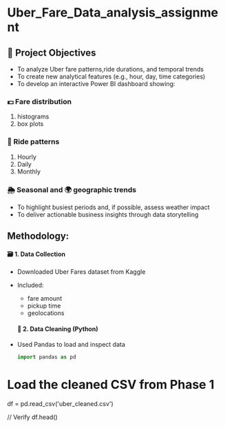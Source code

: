 # Uber_Fare_Data_analysis_assignment

## 🎯 Project Objectives
- To analyze Uber fare patterns,ride durations, and temporal trends
- To create new analytical features (e.g., hour, day, time categories)
- To develop an interactive Power BI dashboard showing:
  
### 💵 Fare distribution
 1. histograms
 2. box plots
### 🚗 Ride patterns 
 1. Hourly
 2. Daily
 3. Monthly
    
### 🌦️ Seasonal and 🌍 geographic trends
- To highlight busiest periods and, if possible, assess weather impact
- To deliver actionable business insights through data storytelling

## Methodology:

#### 🗃️ 1. Data Collection
- Downloaded Uber Fares dataset from Kaggle
- Included:
   - fare amount
   - pickup time
   - geolocations

  #### 🧹 2. Data Cleaning (Python)
- Used Pandas to load and inspect data
  ```python
  import pandas as pd

# Load the cleaned CSV from Phase 1
df = pd.read_csv('uber_cleaned.csv')

// Verify
df.head()
  ```

